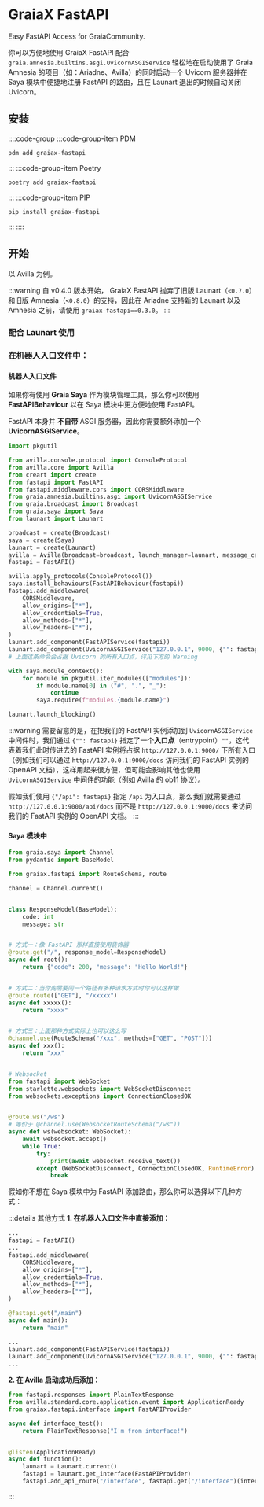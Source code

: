 # GraiaX FastAPI

Easy FastAPI Access for GraiaCommunity.

<project-info
    name="graiax-fastapi"
    license="MIT"
    version="v0.4.0"
    author="BlueGlassBlock、Red_lnn"
    repoUser="GraiaCommunity"
    repoName="graiax-fastapi"
/>

你可以方便地使用 GraiaX FastAPI 配合 `graia.amnesia.builtins.asgi.UvicornASGIService`
轻松地在启动使用了 Graia Amnesia 的项目（如：Ariadne、Avilla）的同时启动一个
Uvicorn 服务器并在 Saya 模块中便捷地注册 FastAPI 的路由，且在 Launart 退出的时候自动关闭 Uvicorn。

## 安装

::::code-group
:::code-group-item PDM

```sh
pdm add graiax-fastapi
```

:::
:::code-group-item Poetry

```sh
poetry add graiax-fastapi
```

:::
:::code-group-item PIP

```sh
pip install graiax-fastapi
```

:::
::::

## 开始

以 Avilla 为例。

:::warning
自 v0.4.0 版本开始， GraiaX FastAPI 抛弃了旧版
Launart（`<0.7.0`）和旧版 Amnesia（`<0.8.0`）的支持，因此在
Ariadne 支持新的 Launart 以及 Amnesia 之前，请使用
`graiax-fastapi==0.3.0`。
:::

### 配合 Launart 使用

### 在机器人入口文件中：

#### 机器人入口文件

如果你有使用 **Graia Saya** 作为模块管理工具，那么你可以使用 **FastAPIBehaviour**
以在 Saya 模块中更方便地使用 FastAPI。

FastAPI 本身并 **不自带** ASGI 服务器，因此你需要额外添加一个 **UvicornASGIService**。

```python
import pkgutil

from avilla.console.protocol import ConsoleProtocol
from avilla.core import Avilla
from creart import create
from fastapi import FastAPI
from fastapi.middleware.cors import CORSMiddleware
from graia.amnesia.builtins.asgi import UvicornASGIService
from graia.broadcast import Broadcast
from graia.saya import Saya
from launart import Launart

broadcast = create(Broadcast)
saya = create(Saya)
launart = create(Launart)
avilla = Avilla(broadcast=broadcast, launch_manager=launart, message_cache_size=0)
fastapi = FastAPI()

avilla.apply_protocols(ConsoleProtocol())
saya.install_behaviours(FastAPIBehaviour(fastapi))
fastapi.add_middleware(
    CORSMiddleware,
    allow_origins=["*"],
    allow_credentials=True,
    allow_methods=["*"],
    allow_headers=["*"],
)
launart.add_component(FastAPIService(fastapi))
launart.add_component(UvicornASGIService("127.0.0.1", 9000, {"": fastapi}))  # type:ignore
# 上面这条命令会占据 Uvicorn 的所有入口点，详见下方的 Warning

with saya.module_context():
    for module in pkgutil.iter_modules(["modules"]):
        if module.name[0] in ("#", ".", "_"):
            continue
        saya.require(f"modules.{module.name}")

launart.launch_blocking()
```

:::warning
需要留意的是，在把我们的 FastAPI 实例添加到 `UvicornASGIService` 中间件时，我们通过
`{"": fastapi}` 指定了一个**入口点**（entrypoint）`""`，这代表着我们此时传进去的
FastAPI 实例将占据 `http://127.0.0.1:9000/` 下所有入口（例如我们可以通过 `http://127.0.0.1:9000/docs`
访问我们的 FastAPI 实例的 OpenAPI 文档），这样用起来很方便，但可能会影响其他也使用 `UvicornASGIService`
中间件的功能（例如 Avilla 的 ob11 协议）。

假如我们使用 `{"/api": fastapi}` 指定 `/api` 为入口点，那么我们就需要通过 `http://127.0.0.1:9000/api/docs` 而不是
`http://127.0.0.1:9000/docs` 来访问我们的 FastAPI 实例的 OpenAPI 文档。
:::

#### Saya 模块中

```python
from graia.saya import Channel
from pydantic import BaseModel

from graiax.fastapi import RouteSchema, route

channel = Channel.current()


class ResponseModel(BaseModel):
    code: int
    message: str


# 方式一：像 FastAPI 那样直接使用装饰器
@route.get("/", response_model=ResponseModel)
async def root():
    return {"code": 200, "message": "Hello World!"}


# 方式二：当你先需要同一个路径有多种请求方式时你可以这样做
@route.route(["GET"], "/xxxxx")
async def xxxxx():
    return "xxxx"


# 方式三：上面那种方式实际上也可以这么写
@channel.use(RouteSchema("/xxx", methods=["GET", "POST"]))
async def xxx():
    return "xxx"


# Websocket
from fastapi import WebSocket
from starlette.websockets import WebSocketDisconnect
from websockets.exceptions import ConnectionClosedOK


@route.ws("/ws")
# 等价于 @channel.use(WebsocketRouteSchema("/ws"))
async def ws(websocket: WebSocket):
    await websocket.accept()
    while True:
        try:
            print(await websocket.receive_text())
        except (WebSocketDisconnect, ConnectionClosedOK, RuntimeError):
            break
```

假如你不想在 Saya 模块中为 FastAPI 添加路由，那么你可以选择以下几种方式：

:::details 其他方式
**1. 在机器人入口文件中直接添加：**

```python
...
fastapi = FastAPI()
...
fastapi.add_middleware(
    CORSMiddleware,
    allow_origins=["*"],
    allow_credentials=True,
    allow_methods=["*"],
    allow_headers=["*"],
)

@fastapi.get("/main")
async def main():
    return "main"

...
launart.add_component(FastAPIService(fastapi))
launart.add_component(UvicornASGIService("127.0.0.1", 9000, {"": fastapi}))  # type:ignore
...
```

**2. 在 Avilla 启动成功后添加：**

```python
from fastapi.responses import PlainTextResponse
from avilla.standard.core.application.event import ApplicationReady
from graiax.fastapi.interface import FastAPIProvider

async def interface_test():
    return PlainTextResponse("I'm from interface!")


@listen(ApplicationReady)
async def function():
    launart = Launart.current()
    fastapi = launart.get_interface(FastAPIProvider)
    fastapi.add_api_route("/interface", fastapi.get("/interface")(interface_test))
```

:::

